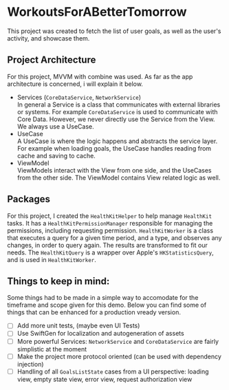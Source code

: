 # WorkoutsForABetterTomorrow
This project was created to fetch the list of user goals, as well as the user's activity, and showcase them.

## Project Architecture
For this project, MVVM with combine was used. As far as the app architecture is concerned, i will explain it below.

* Services (`CoreDataService`, `NetworkService`)  
In general a Service is a class that communicates with external libraries or systems. For example `CoreDataService` is used to communicate with Core Data.
However, we never directly use the Service from the View. We always use a UseCase.
* UseCase  
A UseCase is where the logic happens and abstracts the service layer. For example when loading goals, the UseCase handles reading from cache and saving to cache.
* ViewModel  
ViewModels interact with the View from one side, and the UseCases from the other side. The ViewModel contains View related logic as well.

## Packages
For this project, I created the `HealthKitHelper` to help manage `HealthKit` tasks.
It has a `HealthKitPermissionManager` responsible for managing the permissions, including requesting permission. 
`HealthKitWorker` is a class that executes a query for a given time period, and a type, and observes any changes, in order to query again.
The results are transformed to fit our needs. The `HealthKitQuery` is a wrapper over Apple's `HKStatisticsQuery`, and is used in `HealthKitWorker`.

## Things to keep in mind:
Some things had to be made in a simple way to accomodate for the timeframe and scope given for this demo. 
Below you can find some of things that can be enhanced for a production vready version.
- [ ] Add more unit tests, (maybe even UI Tests)
- [ ] Use SwiftGen for localization and autogeneration of assets
- [ ] More powerful Services: `NetworkService` and `CoreDataService` are fairly simplistic at the moment
- [ ] Make the project more protocol oriented (can be used with dependency injection)
- [ ] Handling of all `GoalsListState` cases from a UI perspective: loading view, empty state view, error view, request authorization view 
